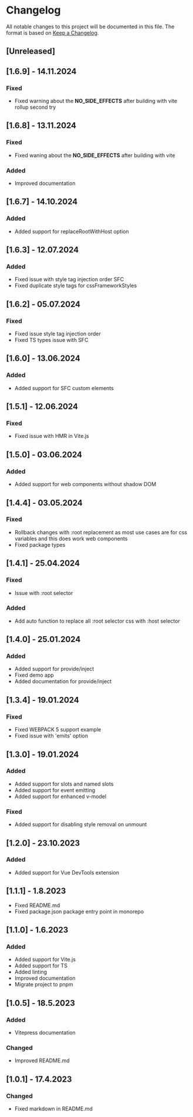 # Changelog

All notable changes to this project will be documented in this file. The format is based on [Keep a Changelog](https://keepachangelog.com/en/1.0.0/).

## [Unreleased]

## [1.6.9] - 14.11.2024
### Fixed
- Fixed warning about the __NO_SIDE_EFFECTS__ after building with vite rollup second try

## [1.6.8] - 13.11.2024
### Fixed
- Fixed waning about the __NO_SIDE_EFFECTS__ after building with vite
### Added
- Improved documentation

## [1.6.7] - 14.10.2024
### Added
- Added support for replaceRootWithHost option

## [1.6.3] - 12.07.2024
### Added
- Fixed issue with style tag injection order SFC
- Fixed duplicate style tags for cssFrameworkStyles

## [1.6.2] - 05.07.2024
### Fixed
- Fixed issue style tag injection order
- Fixed TS types issue with SFC

## [1.6.0] - 13.06.2024
### Added
- Added support for SFC custom elements

## [1.5.1] - 12.06.2024
### Fixed
- Fixed issue with HMR in Vite.js

## [1.5.0] - 03.06.2024
### Added
- Added support for web components without shadow DOM

## [1.4.4] - 03.05.2024
### Fixed
- Rollback changes with :root replacement as most use cases are for css variables and this does work web components
- Fixed package types


## [1.4.1] - 25.04.2024
### Fixed
- Issue with :root selector
### Added
- Add auto function to replace all :root selector css with :host selector


## [1.4.0] - 25.01.2024
### Added
- Added support for provide/inject
- Fixed demo app
- Added documentation for provide/inject

## [1.3.4] - 19.01.2024
### Fixed
- Fixed WEBPACK 5 support example
- Fixed issue with 'emits' option

## [1.3.0] - 19.01.2024
### Added
- Added support for slots and named slots
- Added support for event emitting
- Added support for enhanced v-model
### Fixed
- Added support for disabling style removal on unmount

## [1.2.0] - 23.10.2023
### Added
- Added support for Vue DevTools extension

## [1.1.1] - 1.8.2023
- Fixed README.md
- Fixed package.json package entry point in monorepo

## [1.1.0] - 1.6.2023
### Added 
- Added support for Vite.js
- Added support for TS
- Added linting
- Improved documentation
- Migrate project to pnpm

## [1.0.5] - 18.5.2023

### Added
- Vitepress documentation

### Changed
- Improved README.md

## [1.0.1] - 17.4.2023

### Changed
- Fixed markdown in README.md